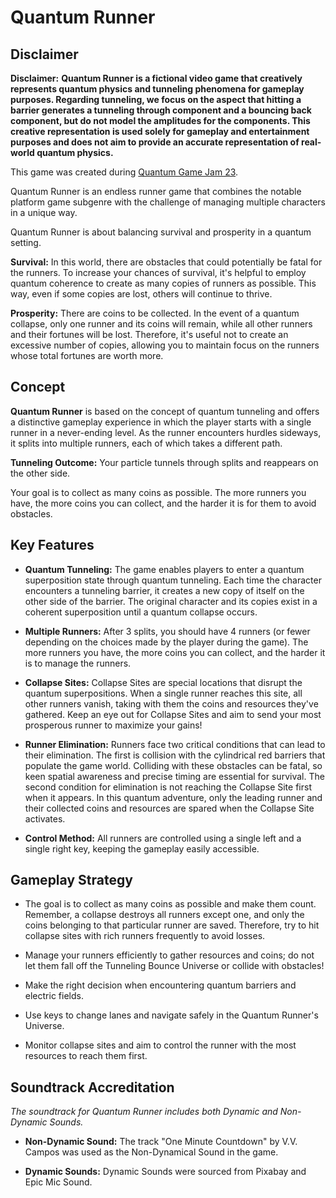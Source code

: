 # Quantum Runner

## Disclaimer

**Disclaimer:** **Quantum Runner is a fictional video game that creatively represents quantum physics and tunneling phenomena for gameplay purposes. Regarding tunneling, we focus on the aspect that hitting a barrier generates a tunneling through component and a bouncing back component, but do not model the amplitudes for the components. This creative representation is used solely for gameplay and entertainment purposes and does not aim to provide an accurate representation of real-world quantum physics.**


This game was created during [Quantum Game Jam 23](https://itch.io/jam/quantum-game-jam-2023).

Quantum Runner is an endless runner game that combines the notable platform game subgenre with the challenge of managing multiple characters in a unique way.

Quantum Runner is about balancing survival and prosperity in a quantum setting.

**Survival:** In this world, there are obstacles that could potentially be fatal for the runners. To increase your chances of survival, it's helpful to employ quantum coherence to create as many copies of runners as possible. This way, even if some copies are lost, others will continue to thrive.

**Prosperity:** There are coins to be collected. In the event of a quantum collapse, only one runner and its coins will remain, while all other runners and their fortunes will be lost. Therefore, it's useful not to create an excessive number of copies, allowing you to maintain focus on the runners whose total fortunes are worth more.

## Concept

**Quantum Runner** is based on the concept of quantum tunneling and offers a distinctive gameplay experience in which the player starts with a single runner in a never-ending level. As the runner encounters hurdles sideways, it splits into multiple runners, each of which takes a different path.

**Tunneling Outcome:** Your particle tunnels through splits and reappears on the other side.

Your goal is to collect as many coins as possible. The more runners you have, the more coins you can collect, and the harder it is for them to avoid obstacles.

## Key Features

- **Quantum Tunneling:** The game enables players to enter a quantum superposition state through quantum tunneling. Each time the character encounters a tunneling barrier, it creates a new copy of itself on the other side of the barrier. The original character and its copies exist in a coherent superposition until a quantum collapse occurs.

- **Multiple Runners:** After 3 splits, you should have 4 runners (or fewer depending on the choices made by the player during the game). The more runners you have, the more coins you can collect, and the harder it is to manage the runners.

- **Collapse Sites:** Collapse Sites are special locations that disrupt the quantum superpositions. When a single runner reaches this site, all other runners vanish, taking with them the coins and resources they've gathered. Keep an eye out for Collapse Sites and aim to send your most prosperous runner to maximize your gains!

- **Runner Elimination:** Runners face two critical conditions that can lead to their elimination. The first is collision with the cylindrical red barriers that populate the game world. Colliding with these obstacles can be fatal, so keen spatial awareness and precise timing are essential for survival. The second condition for elimination is not reaching the Collapse Site first when it appears. In this quantum adventure, only the leading runner and their collected coins and resources are spared when the Collapse Site activates.

- **Control Method:** All runners are controlled using a single left and a single right key, keeping the gameplay easily accessible.

## Gameplay Strategy

- The goal is to collect as many coins as possible and make them count. Remember, a collapse destroys all runners except one, and only the coins belonging to that particular runner are saved. Therefore, try to hit collapse sites with rich runners frequently to avoid losses.

- Manage your runners efficiently to gather resources and coins; do not let them fall off the Tunneling Bounce Universe or collide with obstacles!

- Make the right decision when encountering quantum barriers and electric fields.

- Use keys to change lanes and navigate safely in the Quantum Runner's Universe.

- Monitor collapse sites and aim to control the runner with the most resources to reach them first.

## Soundtrack Accreditation

*The soundtrack for *Quantum Runner* includes both Dynamic and Non-Dynamic Sounds.*

- **Non-Dynamic Sound:** The track "One Minute Countdown" by V.V. Campos was used as the Non-Dynamical Sound in the game.

- **Dynamic Sounds:** Dynamic Sounds were sourced from Pixabay and Epic Mic Sound.
